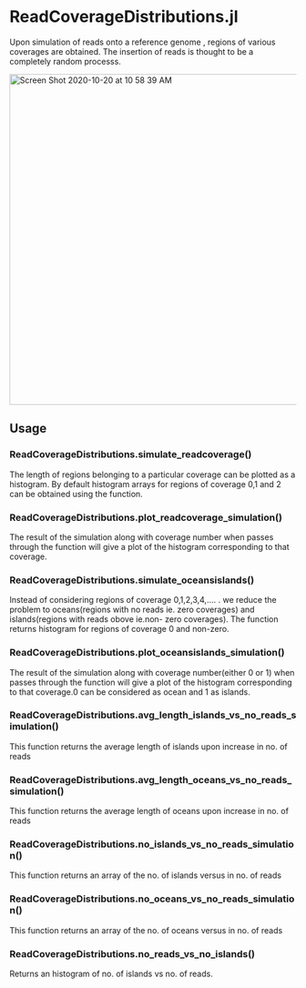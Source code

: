 # ReadCoverageDistributions.jl

Upon simulation of reads onto a reference genome , regions of various coverages are obtained. The insertion of reads is thought to be a completely random processs. 


<img width="581" alt="Screen Shot 2020-10-20 at 10 58 39 AM" src="https://user-images.githubusercontent.com/68704516/125725854-0ad6a382-f8e3-49f4-8bad-7bd700e24092.png">

## Usage

### ReadCoverageDistributions.simulate_readcoverage()
The length of regions belonging to a particular coverage can be plotted as a histogram. By default histogram arrays for regions of coverage 0,1 and 2 can be obtained using the function. 

### ReadCoverageDistributions.plot_readcoverage_simulation()
The result of the simulation along with coverage number when passes through the function will give a plot of the histogram corresponding to that coverage.

### ReadCoverageDistributions.simulate_oceansislands()
Instead of considering regions of coverage 0,1,2,3,4,.... . we reduce the problem to oceans(regions with no reads ie. zero coverages) and islands(regions with reads obove ie.non- zero coverages). The function returns histogram for regions of coverage 0 and non-zero.

### ReadCoverageDistributions.plot_oceansislands_simulation()
The result of the simulation along with coverage number(either 0 or 1) when passes through the function will give a plot of the histogram corresponding to that coverage.0 can be considered as ocean and 1 as islands.

### ReadCoverageDistributions.avg_length_islands_vs_no_reads_simulation()
This function returns the average length of islands upon increase in no. of reads

### ReadCoverageDistributions.avg_length_oceans_vs_no_reads_simulation()
This function returns the average length of oceans upon increase in no. of reads

### ReadCoverageDistributions.no_islands_vs_no_reads_simulation()
This function returns an array of the no. of islands versus in no. of reads

### ReadCoverageDistributions.no_oceans_vs_no_reads_simulation()
This function returns an array of the no. of oceans versus in no. of reads

### ReadCoverageDistributions.no_reads_vs_no_islands()
Returns an histogram of no. of islands vs no. of reads.

